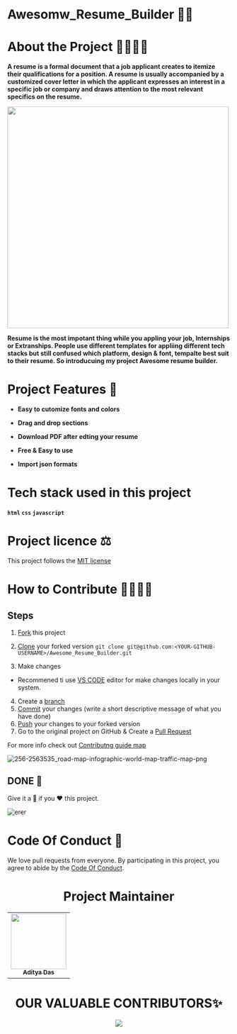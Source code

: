 # Awesomw_Resume_Builder 📜📑

# About the Project 👩‍💻👨‍💻

<b>A resume is a formal document that a job applicant creates to itemize their qualifications for a position. A resume is usually accompanied by a customized cover letter in which the applicant expresses an interest in a specific job or company and draws attention to the most relevant specifics on the resume.</b>

<img src="https://user-images.githubusercontent.com/58718316/236371697-f89203d0-88e3-4918-8ac2-bd9e0e075007.gif" length=500 width=500>


<b> Resume is the most impotant thing while you appling your job, Internships or Extranships. People use different templates for appliing different tech stacks but still confused which platform, design & font, tempalte best suit to their resume. So introducuing my project Awesome resume builder. </b>


# Project Features 🎯

- <b> Easy to cutomize fonts and colors </b>

- <b> Drag and drop sections </b>

- <b> Download PDF after edting your resume </b>

- <b> Free & Easy to use </b>

- <b> Import json formats </b>

# Tech stack used in this project

<b> `html` </b>
<b> `css` </b>
<b> `javascript` </b>

# Project licence ⚖

 This project follows the [MIT license](https://github.com/ADITYADAS1999/Awesome_Resume_Builder/blob/main/LICENSE)

# How to Contribute 🤷‍♀️🤷‍♂️

## Steps

1. [Fork](https://github.com/ADITYADAS1999/Awesome_Resume_Builder/fork) this project


2. [Clone](https://help.github.com/articles/fork-a-repo/#step-2-create-a-local-clone-of-your-fork) your forked version `git clone git@github.com:<YOUR-GITHUB-USERNAME>/Awesome_Resume_Builder.git`


3. Make changes

  - Recommened ti use [VS CODE](https://code.visualstudio.com/download) editor for make changes locally in your system.

4. Create a [branch](https://docs.github.com/en/pull-requests/collaborating-with-pull-requests/proposing-changes-to-your-work-with-pull-requests/about-branches#working-with-branches)
5. [Commit](https://help.github.com/articles/adding-a-file-to-a-repository-using-the-command-line/) your changes (write a short descriptive message of what you have done)
6. [Push](https://help.github.com/articles/pushing-to-a-remote/) your changes to your forked version
7. Go to the original project on GitHub & Create a [Pull Request](https://help.github.com/articles/about-pull-requests/)


For more info check out [Contributng guide map](https://github.com/ADITYADAS1999/Awesome_Resume_Builder/blob/main/Contribution.md)

![256-2563535_road-map-infographic-world-map-traffic-map-png](https://user-images.githubusercontent.com/58718316/236216717-00796f6e-f104-475c-838b-73c833b4db56.png)


## DONE 🥳

Give it a 🌟 if you ❤ this project.

![erer](https://user-images.githubusercontent.com/58718316/236212332-5a52045c-09a8-418d-87e3-eff7492236d0.PNG)


# Code Of Conduct 📜

We love pull requests from everyone. By participating in this project, you
agree to abide by the [Code Of Conduct](https://github.com/ADITYADAS1999/Awesome_Resume_Builder/blob/main/Code%20of%20Conduct.md).




 <h1 align=center> Project Maintainer</h1>
<p align="center">
<table align="center">
  <tbody><tr>
     <td align="center"><a href="https://github.com/ADITYADAS1999"><img alt="" src="https://avatars.githubusercontent.com/ADITYADAS1999" width="125px;"><br><sub><b> Aditya Das </b></sub></a><br></td> </a></td>



</tbody></table>

<h1 align=center> OUR VALUABLE CONTRIBUTORS✨ </h1>
<p align="center">
  
<a href="https://github.com/ADITYADAS1999/Awesome_Resume_Builder/graphs/contributors">
  <img src="https://contrib.rocks/image?repo=Awesome_Resume_Builder" />
</a>
</p>
